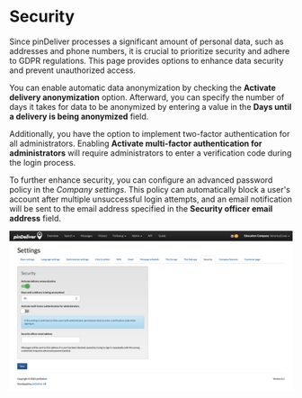 # Security

Since pinDeliver processes a significant amount of personal data, such as addresses and phone numbers, it is crucial to prioritize security and adhere to GDPR regulations. This page provides options to enhance data security and prevent unauthorized access.

You can enable automatic data anonymization by checking the **Activate delivery anonymization** option. Afterward, you can specify the number of days it takes for data to be anonymized by entering a value in the **Days until a delivery is being anonymized** field.

Additionally, you have the option to implement two-factor authentication for all administrators. Enabling **Activate multi-factor authentication for administrators** will require administrators to enter a verification code during the login process.

To further enhance security, you can configure an advanced password policy in the *Company settings*. This policy can automatically block a user's account after multiple unsuccessful login attempts, and an email notification will be sent to the email address specified in the **Security officer email address** field.

![Security](/images/settings_security.png)
